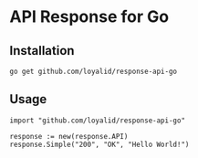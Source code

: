 # API Response for Go

## Installation
`go get github.com/loyalid/response-api-go`

## Usage
```
import "github.com/loyalid/response-api-go"

response := new(response.API)
response.Simple("200", "OK", "Hello World!")
```